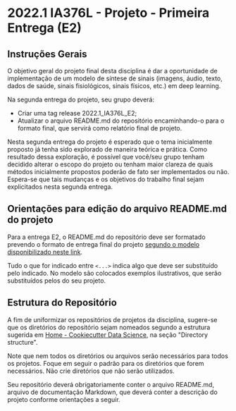 # 2022.1 IA376L - Projeto - Primeira Entrega (E2)

## Instruções Gerais

O objetivo geral do projeto final desta disciplina é dar a oportunidade de implementação de um modelo de síntese de sinais (imagens, áudio, texto, dados de saúde, sinais fisiológicos, sinais físicos, etc.) em deep learning.

Na segunda entrega do projeto, seu grupo deverá:

 - Criar uma tag release 2022.1_IA376L_E2;
 - Atualizar o arquivo README.md do repositório encaminhando-o para o formato final, que servirá como relatório final de projeto.

Nesta segunda entrega do projeto é esperado que o tema inicialmente proposto já tenha sido explorado de maneira teórica e prática.
Como resultado dessa exploração, é possível que você/seu grupo tenham decidido alterar o escopo do projeto ou tenham maior clareza de quais métodos inicialmente propostos
poderão de fato ser implementados ou não. Espera-se que tais mudanças e os objetivos do trabalho final sejam explicitados nesta segunda entrega.

## Orientações para edição do arquivo README.md do projeto

Para a entrega E2, o README.md do repositório deve ser formatado prevendo o formato de entrega final do projeto [segundo o modelo disponibilizado neste link](https://github.com/pdpcosta/dgm/blob/main/templates/E2-E3_template.md).

Tudo o que for indicado entre `<...>` indica algo que deve ser substituído pelo indicado. No modelo são colocados exemplos ilustrativos, que serão substituídos pelos do seu projeto.

## Estrutura do Repositório

A fim de uniformizar os repositórios de projetos da disciplina, sugere-se que os diretórios do repositório sejam nomeados segundo a estrutura sugerida em [Home - Cookiecutter Data Science](https://drivendata.github.io/cookiecutter-data-science/), na seção "Directory structure".

Note que nem todos os diretórios ou arquivos serão necessários para todos os projetos. Foque em seguir o padrão para os diretórios que forem necessários. Não crie diretórios que não serão utilizados.

Seu repositório deverá obrigatoriamente conter o arquivo README.md, arquivo de documentação Markdown, que deverá conter a descrição do projeto conforme orientações a seguir.

